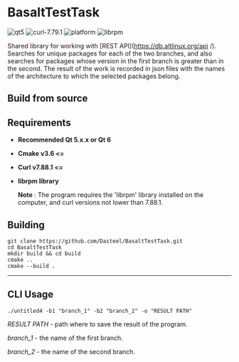 # BasaltTestTask
![qt5](https://img.shields.io/badge/QT-5.15.2-green) ![curl-7.79.1](https://img.shields.io/badge/curl-7.88.1-green) ![platform](https://img.shields.io/badge/platform-linux-orange) ![librpm](https://img.shields.io/badge/librpm-required-brightgreen)

Shared library for working with [REST API](https://db.altlinux.org/api /). Searches for unique packages for each of the two branches, and also searches for packages whose version in the first branch is greater than in the second. The result of the work is recorded in json files with the names of the architecture to which the selected packages belong.

## Build from source
## Requirements
+ **Recommended Qt 5.x.x or Qt 6**
+ **Cmake v3.6 <=**
+ **Curl v7.88.1 <=**
+ **librpm library**

  **Note** : The program requires the 'librpm' library installed on the computer, and curl versions not lower than 7.88.1.

## Building
	git clone https://github.com/Dasteel/BasaltTestTask.git
	cd BasaltTestTask
	mkdir build && cd build
	cmake ..
	cmake --build .
___

## CLI Usage
	./untitled4 -b1 "branch_1" -b2 "branch_2" -o "RESULT PATH"

*RESULT PATH* - path where to save the result of the program.

*branch_1* - the name of the first branch.

*branch_2* - the name of the second branch.
